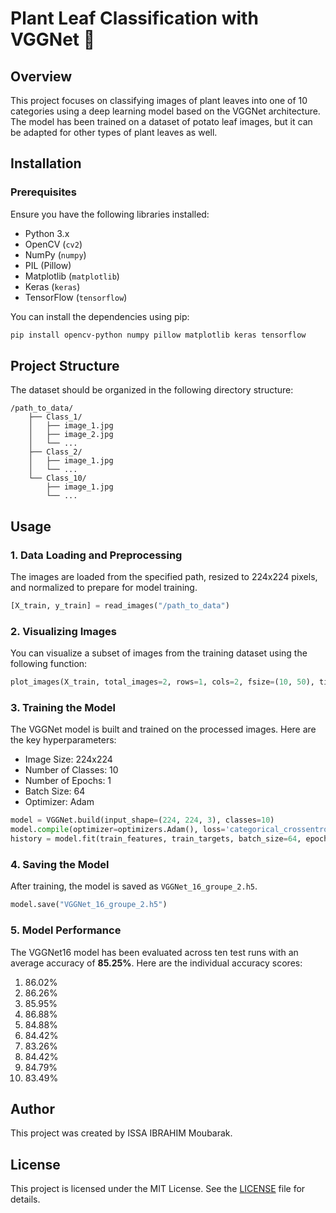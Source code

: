 # Plant Leaf Classification with VGGNet 🌿

## Overview

This project focuses on classifying images of plant leaves into one of 10 categories using a deep learning model based on the VGGNet architecture. The model has been trained on a dataset of potato leaf images, but it can be adapted for other types of plant leaves as well.

## Installation

### Prerequisites

Ensure you have the following libraries installed:

- Python 3.x
- OpenCV (`cv2`)
- NumPy (`numpy`)
- PIL (Pillow)
- Matplotlib (`matplotlib`)
- Keras (`keras`)
- TensorFlow (`tensorflow`)

You can install the dependencies using pip:

```bash
pip install opencv-python numpy pillow matplotlib keras tensorflow
```

## Project Structure

The dataset should be organized in the following directory structure:

```
/path_to_data/
    ├── Class_1/
    │   ├── image_1.jpg
    │   ├── image_2.jpg
    │   └── ...
    ├── Class_2/
    │   ├── image_1.jpg
    │   └── ...
    └── Class_10/
        ├── image_1.jpg
        └── ...
```

## Usage

### 1. Data Loading and Preprocessing

The images are loaded from the specified path, resized to 224x224 pixels, and normalized to prepare for model training.

```python
[X_train, y_train] = read_images("/path_to_data")
```

### 2. Visualizing Images

You can visualize a subset of images from the training dataset using the following function:

```python
plot_images(X_train, total_images=2, rows=1, cols=2, fsize=(10, 50), title='Training Dataset')
```

### 3. Training the Model

The VGGNet model is built and trained on the processed images. Here are the key hyperparameters:

- Image Size: 224x224
- Number of Classes: 10
- Number of Epochs: 1
- Batch Size: 64
- Optimizer: Adam

```python
model = VGGNet.build(input_shape=(224, 224, 3), classes=10)
model.compile(optimizer=optimizers.Adam(), loss='categorical_crossentropy', metrics=['accuracy'])
history = model.fit(train_features, train_targets, batch_size=64, epochs=1, verbose=1)
```

### 4. Saving the Model

After training, the model is saved as `VGGNet_16_groupe_2.h5`.

```python
model.save("VGGNet_16_groupe_2.h5")
```

### 5. Model Performance

The VGGNet16 model has been evaluated across ten test runs with an average accuracy of **85.25%**. Here are the individual accuracy scores:

1. 86.02%
2. 86.26%
3. 85.95%
4. 86.88%
5. 84.88%
6. 84.42%
7. 83.26%
8. 84.42%
9. 84.79%
10. 83.49%

## Author

This project was created by ISSA IBRAHIM Moubarak.

## License

This project is licensed under the MIT License. See the [LICENSE](LICENSE) file for details.
